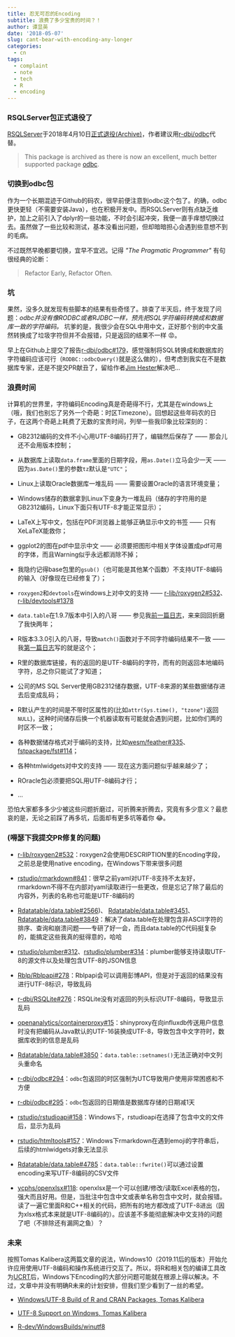 ```yaml
---
title: 忍无可忍的Encoding
subtitle: 浪费了多少宝贵的时间？！
author: 谭显英
date: '2018-05-07'
slug: cant-bear-with-encoding-any-longer
categories:
  - cn
tags:
  - complaint
  - note
  - tech
  - R
  - encoding
---
```


### RSQLServer包正式退役了

[RSQLServer](https://github.com/imanuelcostigan/RSQLServer)于2018年4月10日[正式退役(Archive)](https://cran.r-project.org/package=RSQLServer)，作者建议用[r-dbi/odbc](https://github.com/r-dbi/odbc)代替。

> This package is archived as there is now an excellent, much better supported package [odbc](https://github.com/r-dbi/odbc).

### 切换到odbc包


作为一个长期混迹于Github的码农，很早前便注意到odbc这个包了。的确，odbc更快更轻（不需要安装Java），也在积极开发中。而RSQLServer则有点缺乏维护，加上之前引入了dplyr的一些功能，不时会引起冲突，我便一直手痒想切换过去。虽然做了一些比较和测试，基本没看出问题，但却暗暗担心会遇到些意想不到的毛病。

不过既然早晚都要切换，宜早不宜迟。记得 _"The Pragmatic Programmer"_ 有句很经典的论断：

> Refactor Early, Refactor Often. 

### 坑

果然，没多久就发现有些脚本的结果有些奇怪了。排查了半天后，终于发现了问题：_odbc并没有像RODBC或者RJDBC一样，预先把SQL字符编码转换成和数据库一致的字符编码。_ 坑爹的是，我很少会在SQL中用中文，正好那个别的中文虽然转换成了垃圾字符但并不会报错，只是返回的结果不一样 :rage:。

早上在Github上提交了报告[r-dbi/odbc#179](https://github.com/r-dbi/odbc/issues/179)，感觉强制将SQL转换成和数据库的字符编码应该可行（`RODBC::odbcQuery()`就是这么做的），但考虑到我实在不是数据库专家，还是不提交PR献丑了，留给作者[Jim Hester](https://github.com/jimhester)解决吧…

### 浪费时间

计算机的世界里，字符编码Encoding真是奇葩得不行，尤其是在windows上（哦，我们也别忘了另外一个奇葩：时区Timezone）。回想起这些年码农的日子，在这两个奇葩上耗费了无数的宝贵时间，列举一些我印象比较深刻的：

* GB2312编码的文件不小心用UTF-8编码打开了，编辑然后保存了 —— 那会儿还不会用版本控制；

* 从数据库上读取`data.frame`里面的日期字段，用`as.Date()`立马会少一天 —— 因为`as.Date()`里的参数`tz`默认是`"UTC"`；

* Linux上读取Oracle数据库一堆乱码 —— 需要设置Oracle的语言环境变量；

* Windows储存的数据拿到Linux下变身为一堆乱码（储存的字符用的是GB2312编码，Linux下面只有UTF-8才能正常显示）；

* LaTeX上写中文，包括在PDF浏览器上能够正确显示中文的书签 —— 只有XeLaTeX能救你；

* ggplot2的图在pdf中显示中文 —— 必须要把图形中相关字体设置成pdf可用的字体，而且Warning似乎永远都消除不掉；

* 我隐约记得base包里的`gsub()`（也可能是其他某个函数）不支持UTF-8编码的输入（好像现在已经修复了）；

* `roxygen2`和`devtools`在windows上对中文的支持 —— [r-lib/roxygen2#532](https://github.com/r-lib/roxygen2/pull/532)、[r-lib/devtools#1378](https://github.com/r-lib/devtools/pull/1378)

* `data.table`在1.9.7版本中引入的八哥 —— 参见我[前一篇日志](/post/2018/03/18/strings-encodings-in-r/)，来来回回折磨了我快两年；

* R版本3.3.0引入的八哥，导致`match()`函数对于不同字符编码结果不一致 —— 我[第一篇日志](/post/2016/05/07/my-first-bug-report-to-r-project-org/)写的就是这个；

* R里的数据库链接，有的返回的是UTF-8编码的字符，而有的则返回本地编码字符，总之你只能试了才知道；

* 公司的MS SQL Server使用GB2312储存数据，UTF-8来源的某些数据储存进去后变成乱码；

* R默认产生的时间是不带时区属性的(比如`attr(Sys.time(), "tzone")`返回`NULL`)，这种时间储存后换一个机器读取有可能就会遇到问题，比如你们两的时区不一致；

* 各种数据储存格式对于编码的支持，比如[wesm/feather#335](https://github.com/wesm/feather/issues/335)、[fstpackage/fst#114](https://github.com/fstpackage/fst/issues/144)；

* 各种htmlwidgets对中文的支持 —— 现在这方面问题似乎越来越少了；

* ROracle包必须要把SQL用UTF-8编码才行；

* ...


恐怕大家都多多少少被这些问题折磨过，可折腾来折腾去，究竟有多少意义？最悲哀的是，无论之前踩了再多坑，后面却有更多坑等着你 :joy:。

###  (嘚瑟下我提交PR修复的问题)

* [r-lib/roxygen2#532](https://github.com/r-lib/roxygen2/pull/532)：roxygen2会使用DESCRIPTION里的Encoding字段，之前总是使用native encoding，在Windows下带来很多问题

* [rstudio/rmarkdown#841](https://github.com/rstudio/rmarkdown/pull/841)：很早之前yaml对UTF-8支持不太友好，rmarkdown不得不在内部对yaml读取进行一些更改，但是忘记了除了最后的内容外，列表的名称也可能是UTF-8编码的

* [Rdatatable/data.table#2566](https://github.com/Rdatatable/data.table/pull/2566))、 [Rdatatable/data.table#3451](https://github.com/Rdatatable/data.table/pull/3451)、 [Rdatatable/data.table#3849](https://github.com/Rdatatable/data.table/pull/3849)：解决了data.table在处理包含非ASCII字符的排序、查询和崩溃问题——专研了好一会，而且data.table的C代码挺复杂的，能搞定这些我真的挺得意的，哈哈

* [rstudio/plumber#312](https://github.com/rstudio/plumber/pull/312)、[rstudio/plumber#314](https://github.com/rstudio/plumber/pull/314/files)：plumber能够支持读取UTF-8的源文件以及处理包含UTF-8的JSON信息

* [Rblp/Rblpapi#278](https://github.com/Rblp/Rblpapi/pull/278)：Rblpapi会可以调用彭博API，但是对于返回的结果没有进行UTF-8标识，导致乱码

* [r-dbi/RSQLite#276](https://github.com/r-dbi/RSQLite/pull/276)：RSQLite没有对返回的列头标识UTF-8编码，导致显示乱码

* [openanalytics/containerproxy#15](https://github.com/openanalytics/containerproxy/pull/15)：shinyproxy在向influxdb传送用户信息时没有把编码从Java默认的UTF-16装换成UTF-8，导致包含中文字符时，数据库收到的信息是乱码

* [Rdatatable/data.table#3850](https://github.com/Rdatatable/data.table/pull/3850)：`data.table::setnames()`无法正确对中文列头重命名

* [r-dbi/odbc#294](https://github.com/r-dbi/odbc/pull/294)：`odbc`包返回的时区强制为UTC导致用户使用非常困惑和不方便

* [r-dbi/odbc#295](https://github.com/r-dbi/odbc/pull/295)：`odbc`包返回的日期值是数据库存储的日期减1天

* [rstudio/rstudioapi#158](https://github.com/rstudio/rstudioapi/pull/158)：Windows下，rstudioapi在选择了包含中文的文件后，显示为乱码

* [rstudio/htmltools#157](https://github.com/rstudio/htmltools/pull/157)：Windows下rmarkdown在遇到emoji的字符串后，后续的htmlwidgets对象无法显示

* [Rdatatable/data.table#4785](https://github.com/Rdatatable/data.table/pull/4785)：`data.table::fwrite()`可以通过设置encoding来写UTF-8编码的CSV文件

* [ycphs/openxlsx#118](https://github.com/ycphs/openxlsx/pull/118): openxlsx是一个可以创建/修改/读取Excel表格的包，强大而且好用。但是，当批注中包含中文或表单名称包含中文时，就会报错。读了一遍它里面R和C++相关的代码，把所有的地方都改成了UTF-8进出（因为xlsx格式本来就是UTF-8编码的）。应该差不多能彻底解决中文支持的问题了吧（不排除还有漏网之鱼）？

### 未来

按照Tomas Kalibera这两篇文章的说法，Windows10（2019.11后的版本）开始允许应用使用UTF-8编码和操作系统进行交互了。所以，将R和相关包的编译工具改为[UCRT](https://devblogs.microsoft.com/cppblog/introducing-the-universal-crt/)后，Windows下Encoding的大部分问题可能就在根源上得以解决。不过，文章中并没有明确R未来的计划安排，但我们至少看到了一丝的希望。

- [Windows/UTF-8 Build of R and CRAN Packages, Tomas Kalibera](https://developer.r-project.org/Blog/public/2020/07/30/windows/utf-8-build-of-r-and-cran-packages/)

- [UTF-8 Support on Windows, Tomas Kalibera](https://developer.r-project.org/Blog/public/2020/05/02/utf-8-support-on-windows/)

- [R-dev/WindowsBuilds/winutf8](https://svn.r-project.org/R-dev-web/trunk/WindowsBuilds/winutf8/winutf8.html)
